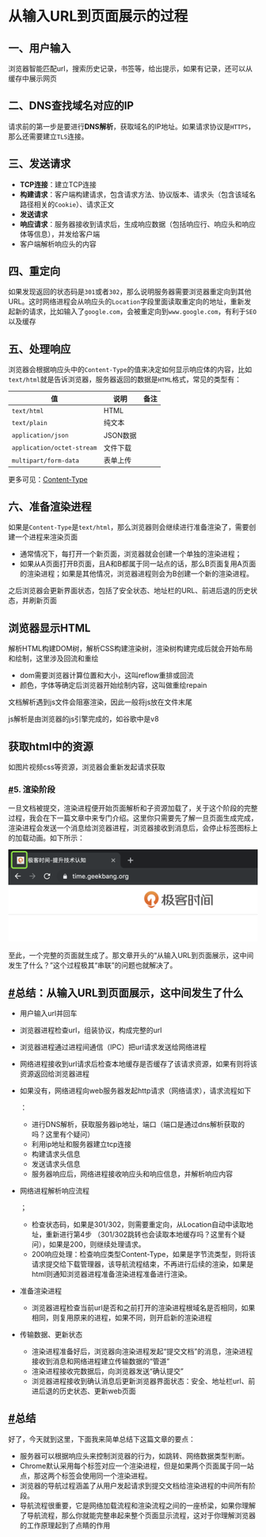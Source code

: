 # 从输入URL到页面展示的过程

## 一、用户输入

浏览器智能匹配url，搜索历史记录，书签等，给出提示，如果有记录，还可以从缓存中展示网页

## 二、DNS查找域名对应的IP

请求前的第一步是要进行**DNS解析**，获取域名的IP地址。如果请求协议是`HTTPS`，那么还需要建立`TLS`连接。

## 三、发送请求

- **TCP连接**：建立TCP连接
- **构建请求**：客户端构建请求，包含请求方法、协议版本、请求头（包含该域名路径相关的`Cookie`）、请求正文
- **发送请求**
- **响应请求**：服务器接收到请求后，生成响应数据（包括响应行、响应头和响应体等信息），并发给客户端
- 客户端解析响应头的内容

## 四、重定向

如果发现返回的状态码是`301`或者`302`，那么说明服务器需要浏览器重定向到其他URL。这时网络进程会从响应头的`Location`字段里面读取重定向的地址，重新发起新的请求，比如输入了`google.com`，会被重定向到`www.google.com`，有利于`SEO`以及缓存

## 五、处理响应

浏览器会根据响应头中的`Content-Type`的值来决定如何显示响应体的内容，比如`text/html`就是告诉浏览器，服务器返回的数据是`HTML`格式，常见的类型有：

| 值                         | 说明     | 备注 |
| -------------------------- | -------- | ---- |
| `text/html`                | HTML     |      |
| `text/plain`               | 纯文本   |      |
| `application/json`         | JSON数据 |      |
| `application/octet-stream` | 文件下载 |      |
| `multipart/form-data`      | 表单上传 |      |

更多可见：[Content-Type](https://www.runoob.com/http/http-content-type.html) 

## 六、准备渲染进程

如果是`Content-Type`是`text/html`，那么浏览器则会继续进行准备渲染了，需要创建一个进程来渲染页面

- 通常情况下，每打开一个新页面，浏览器就会创建一个单独的渲染进程；
- 如果从A页面打开B页面，且A和B都属于同一站点的话，那么B页面复用A页面的渲染进程；如果是其他情况，浏览器进程则会为B创建一个新的渲染进程。

之后浏览器会更新界面状态，包括了安全状态、地址栏的URL、前进后退的历史状态，并刷新页面

## 浏览器显示HTML

解析HTML构建DOM树，解析CSS构建渲染树，渲染树构建完成后就会开始布局和绘制，这里涉及回流和重绘

- dom需要浏览器计算位置和大小，这叫reflow重排或回流
- 颜色，字体等确定后浏览器开始绘制内容，这叫做重绘repain

文档解析遇到js文件会阻塞渲染，因此一般将js放在文件末尾

js解析是由浏览器的js引擎完成的，如谷歌中是v8

## 获取html中的资源

如图片视频css等资源，浏览器会重新发起请求获取



### [#](https://blog.poetries.top/browser-working-principle/guide/part1/lesson04.html#_5-渲染阶段)5. 渲染阶段

一旦文档被提交，渲染进程便开始页面解析和子资源加载了，关于这个阶段的完整过程，我会在下一篇文章中来专门介绍。这里你只需要先了解一旦页面生成完成，渲染进程会发送一个消息给浏览器进程，浏览器接收到消息后，会停止标签图标上的加载动画。如下所示：

![img](./assets/bef45eb5b01c34e328486004feedd658.png)

至此，一个完整的页面就生成了。那文章开头的“从输入URL到页面展示，这中间发生了什么？”这个过程极其“串联”的问题也就解决了。

## [#](https://blog.poetries.top/browser-working-principle/guide/part1/lesson04.html#总结-从输入url到页面展示-这中间发生了什么)总结：从输入URL到页面展示，这中间发生了什么

- 用户输入url并回车

- 浏览器进程检查url，组装协议，构成完整的url

- 浏览器进程通过进程间通信（IPC）把url请求发送给网络进程

- 网络进程接收到url请求后检查本地缓存是否缓存了该请求资源，如果有则将该资源返回给浏览器进程

- 如果没有，网络进程向web服务器发起http请求（网络请求），请求流程如下

    ：

    - 进行DNS解析，获取服务器ip地址，端口（端口是通过dns解析获取的吗？这里有个疑问）
    - 利用ip地址和服务器建立tcp连接
    - 构建请求头信息
    - 发送请求头信息
    - 服务器响应后，网络进程接收响应头和响应信息，并解析响应内容

- 网络进程解析响应流程

    ；

    - 检查状态码，如果是301/302，则需要重定向，从Location自动中读取地址，重新进行第4步 （301/302跳转也会读取本地缓存吗？这里有个疑问），如果是200，则继续处理请求。
    - 200响应处理：检查响应类型Content-Type，如果是字节流类型，则将该请求提交给下载管理器，该导航流程结束，不再进行后续的渲染，如果是html则通知浏览器进程准备渲染进程准备进行渲染。

- 准备渲染进程

    - 浏览器进程检查当前url是否和之前打开的渲染进程根域名是否相同，如果相同，则复用原来的进程，如果不同，则开启新的渲染进程

- 传输数据、更新状态

    - 渲染进程准备好后，浏览器向渲染进程发起“提交文档”的消息，渲染进程接收到消息和网络进程建立传输数据的“管道”
    - 渲染进程接收完数据后，向浏览器发送“确认提交”
    - 浏览器进程接收到确认消息后更新浏览器界面状态：安全、地址栏url、前进后退的历史状态、更新web页面

## [#](https://blog.poetries.top/browser-working-principle/guide/part1/lesson04.html#总结)总结

好了，今天就到这里，下面我来简单总结下这篇文章的要点：

- 服务器可以根据响应头来控制浏览器的行为，如跳转、网络数据类型判断。
- Chrome默认采用每个标签对应一个渲染进程，但是如果两个页面属于同一站点，那这两个标签会使用同一个渲染进程。
- 浏览器的导航过程涵盖了从用户发起请求到提交文档给渲染进程的中间所有阶段。
- 导航流程很重要，它是网络加载流程和渲染流程之间的一座桥梁，如果你理解了导航流程，那么你就能完整串起来整个页面显示流程，这对于你理解浏览器的工作原理起到了点睛的作用